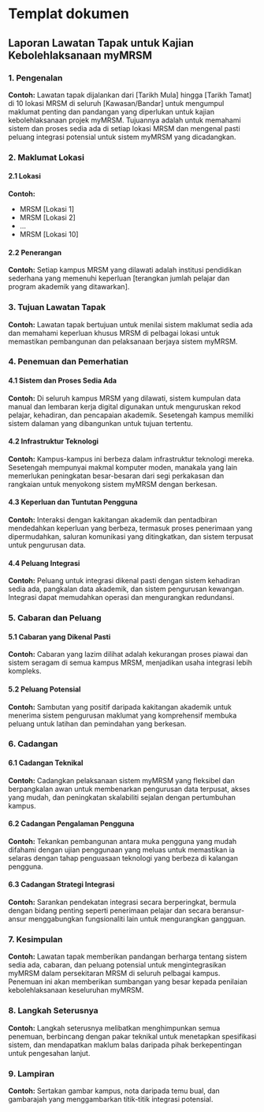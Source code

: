 # Templat dokumen

## Laporan Lawatan Tapak untuk Kajian Kebolehlaksanaan myMRSM

### 1. Pengenalan

**Contoh:** Lawatan tapak dijalankan dari \[Tarikh Mula] hingga \[Tarikh Tamat] di 10 lokasi MRSM di seluruh \[Kawasan/Bandar] untuk mengumpul maklumat penting dan pandangan yang diperlukan untuk kajian kebolehlaksanaan projek myMRSM. Tujuannya adalah untuk memahami sistem dan proses sedia ada di setiap lokasi MRSM dan mengenal pasti peluang integrasi potensial untuk sistem myMRSM yang dicadangkan.

### 2. Maklumat Lokasi

#### 2.1 Lokasi

**Contoh:**

* MRSM \[Lokasi 1]
* MRSM \[Lokasi 2]
* ...
* MRSM \[Lokasi 10]

#### 2.2 Penerangan

**Contoh:** Setiap kampus MRSM yang dilawati adalah institusi pendidikan sederhana yang memenuhi keperluan \[terangkan jumlah pelajar dan program akademik yang ditawarkan].&#x20;

### 3. Tujuan Lawatan Tapak

**Contoh:** Lawatan tapak bertujuan untuk menilai sistem maklumat sedia ada dan memahami keperluan khusus MRSM di pelbagai lokasi untuk memastikan pembangunan dan pelaksanaan berjaya sistem myMRSM.

### 4. Penemuan dan Pemerhatian

#### 4.1 Sistem dan Proses Sedia Ada

**Contoh:** Di seluruh kampus MRSM yang dilawati, sistem kumpulan data manual dan lembaran kerja digital digunakan untuk menguruskan rekod pelajar, kehadiran, dan pencapaian akademik. Sesetengah kampus memiliki sistem dalaman yang dibangunkan untuk tujuan tertentu.

#### 4.2 Infrastruktur Teknologi

**Contoh:** Kampus-kampus ini berbeza dalam infrastruktur teknologi mereka. Sesetengah mempunyai makmal komputer moden, manakala yang lain memerlukan peningkatan besar-besaran dari segi perkakasan dan rangkaian untuk menyokong sistem myMRSM dengan berkesan.

#### 4.3 Keperluan dan Tuntutan Pengguna

**Contoh:** Interaksi dengan kakitangan akademik dan pentadbiran mendedahkan keperluan yang berbeza, termasuk proses penerimaan yang dipermudahkan, saluran komunikasi yang ditingkatkan, dan sistem terpusat untuk pengurusan data.

#### 4.4 Peluang Integrasi

**Contoh:** Peluang untuk integrasi dikenal pasti dengan sistem kehadiran sedia ada, pangkalan data akademik, dan sistem pengurusan kewangan. Integrasi dapat memudahkan operasi dan mengurangkan redundansi.

### 5. Cabaran dan Peluang

#### 5.1 Cabaran yang Dikenal Pasti

**Contoh:** Cabaran yang lazim dilihat adalah kekurangan proses piawai dan sistem seragam di semua kampus MRSM, menjadikan usaha integrasi lebih kompleks.

#### 5.2 Peluang Potensial

**Contoh:** Sambutan yang positif daripada kakitangan akademik untuk menerima sistem pengurusan maklumat yang komprehensif membuka peluang untuk latihan dan pemindahan yang berkesan.

### 6. Cadangan

#### 6.1 Cadangan Teknikal

**Contoh:** Cadangkan pelaksanaan sistem myMRSM yang fleksibel dan berpangkalan awan untuk membenarkan pengurusan data terpusat, akses yang mudah, dan peningkatan skalabiliti sejalan dengan pertumbuhan kampus.

#### 6.2 Cadangan Pengalaman Pengguna

**Contoh:** Tekankan pembangunan antara muka pengguna yang mudah difahami dengan ujian penggunaan yang meluas untuk memastikan ia selaras dengan tahap penguasaan teknologi yang berbeza di kalangan pengguna.

#### 6.3 Cadangan Strategi Integrasi

**Contoh:** Sarankan pendekatan integrasi secara berperingkat, bermula dengan bidang penting seperti penerimaan pelajar dan secara beransur-ansur menggabungkan fungsionaliti lain untuk mengurangkan gangguan.

### 7. Kesimpulan

**Contoh:** Lawatan tapak memberikan pandangan berharga tentang sistem sedia ada, cabaran, dan peluang potensial untuk mengintegrasikan myMRSM dalam persekitaran MRSM di seluruh pelbagai kampus. Penemuan ini akan memberikan sumbangan yang besar kepada penilaian kebolehlaksanaan keseluruhan myMRSM.

### 8. Langkah Seterusnya

**Contoh:** Langkah seterusnya melibatkan menghimpunkan semua penemuan, berbincang dengan pakar teknikal untuk menetapkan spesifikasi sistem, dan mendapatkan maklum balas daripada pihak berkepentingan untuk pengesahan lanjut.

### 9. Lampiran

**Contoh:** Sertakan gambar kampus, nota daripada temu bual, dan gambarajah yang menggambarkan titik-titik integrasi potensial.
